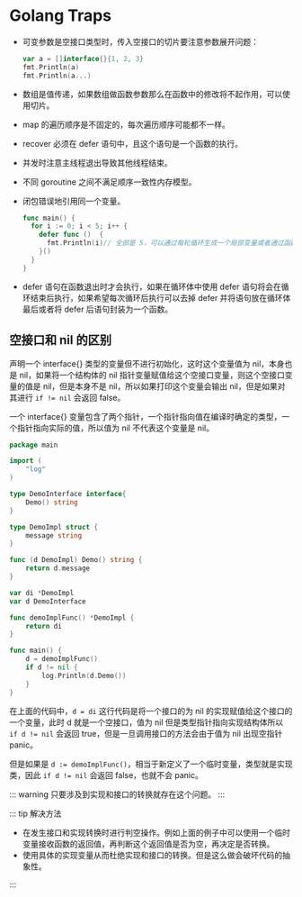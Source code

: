 # Golang Traps

- 可变参数是空接口类型时，传入空接口的切片要注意参数展开问题：

    ```go
    var a = []interface{}{1, 2, 3}
    fmt.Println(a)
    fmt.Println(a...)
    ```

- 数组是值传递，如果数组做函数参数那么在函数中的修改将不起作用，可以使用切片。

- map 的遍历顺序是不固定的，每次遍历顺序可能都不一样。

- recover 必须在 defer 语句中，且这个语句是一个函数的执行。

- 并发时注意主线程退出导致其他线程结束。

- 不同 goroutine 之间不满足顺序一致性内存模型。

- 闭包错误地引用同一个变量。

    ```go
    func main() {
      for i := 0; i < 5; i++ {
        defer func ()  {
          fmt.Println(i)// 全部是 5，可以通过每轮循环生成一个局部变量或者通过函数参数传入解决。
        }()
      }
    }
    ```

- defer 语句在函数退出时才会执行，如果在循环体中使用 defer 语句将会在循环结束后执行，如果希望每次循环后执行可以去掉 defer 并将语句放在循环体最后或者将 defer 后语句封装为一个函数。

## 空接口和 nil 的区别

声明一个 interface{} 类型的变量但不进行初始化，这时这个变量值为 nil，本身也是 nil，如果将一个结构体的 nil 指针变量赋值给这个空接口变量，则这个空接口变量的值是 nil，但是本身不是 nil，所以如果打印这个变量会输出 nil，但是如果对其进行 `if != nil` 会返回 false。

一个 interface{} 变量包含了两个指针，一个指针指向值在编译时确定的类型，一个指针指向实际的值，所以值为 nil 不代表这个变量是 nil。

```go
package main

import (
	"log"
)

type DemoInterface interface{
	Demo() string
}

type DemoImpl struct {
	message string
}

func (d DemoImpl) Demo() string {
	return d.message
}

var di *DemoImpl
var d DemoInterface

func demoImplFunc() *DemoImpl {
	return di
}

func main() {
	d = demoImplFunc()
	if d != nil {
		log.Println(d.Demo())
	}
}
```

在上面的代码中，`d = di` 这行代码是将一个接口的为 nil 的实现赋值给这个接口的一个变量，此时 d 就是一个空接口，值为 nil 但是类型指针指向实现结构体所以 `if d != nil` 会返回 true，但是一旦调用接口的方法会由于值为 nil 出现空指针 panic。

但是如果是 `d := demoImplFunc()`，相当于新定义了一个临时变量，类型就是实现类，因此 `if d != nil` 会返回 false，也就不会 panic。

::: warning
只要涉及到实现和接口的转换就存在这个问题。
:::

::: tip 解决方法

- 在发生接口和实现转换时进行判空操作。例如上面的例子中可以使用一个临时变量接收函数的返回值，再判断这个返回值是否为空，再决定是否转换。
- 使用具体的实现变量从而杜绝实现和接口的转换。但是这么做会破坏代码的抽象性。

:::
